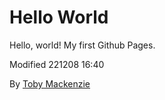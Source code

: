 Hello World
=======

Hello, world!  My first Github Pages.

Modified 221208 16:40

By [Toby Mackenzie](https://www.tobymackenzie.com)
